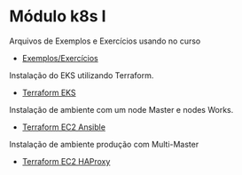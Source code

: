 # Módulo k8s I

Arquivos de Exemplos e Exercícios usando no curso
- [Exemplos/Exercícios](adm-k8s-yamls/)

Instalação do EKS utilizando Terraform.
- [Terraform EKS](terraform_eks)

Instalação de ambiente com um node Master e nodes Works.
- [Terraform EC2 Ansible](terraform_k8s_ansible)

Instalação de ambiente produção com Multi-Master
- [Terraform EC2 HAProxy](terraform_k8s_multimaster)